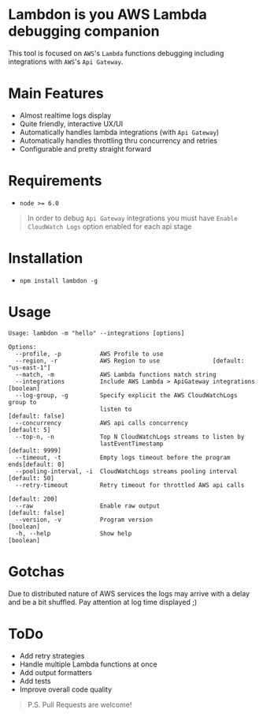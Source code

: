 # Lambdon is you AWS Lambda debugging companion

This tool is focused on `AWS`'s `Lambda` functions debugging including integrations with `AWS`'s `Api Gateway`.

# Main Features

- Almost realtime logs display
- Quite friendly, interactive UX/UI 
- Automatically handles lambda integrations (with `Api Gateway`)
- Automatically handles throttling thru concurrency and retries
- Configurable and pretty straight forward

# Requirements

- `node >= 6.0`

> In order to debug `Api Gateway` integrations you must have 
> `Enable CloudWatch Logs` option enabled for each api stage

# Installation

- `npm install lambdon -g`

# Usage

```
Usage: lambdon -m "hello" --integrations [options]

Options:
  --profile, -p           AWS Profile to use
  --region, -r            AWS Region to use               [default: "us-east-1"]
  --match, -m             AWS Lambda functions match string
  --integrations          Include AWS Lambda > ApiGateway integrations [boolean]
  --log-group, -g         Specify explicit the AWS CloudWatchLogs group to
                          listen to                             [default: false]
  --concurrency           AWS api calls concurrency                 [default: 5]
  --top-n, -n             Top N CloudWatchLogs streams to listen by
                          lastEventTimestamp                     [default: 9999]
  --timeout, -t           Empty logs timeout before the program ends[default: 0]
  --pooling-interval, -i  CloudWatchLogs streams pooling interval  [default: 50]
  --retry-timeout         Retry timeout for throttled AWS api calls
                                                                  [default: 200]
  --raw                   Enable raw output                     [default: false]
  --version, -v           Program version                              [boolean]
  -h, --help              Show help                                    [boolean]

```

# Gotchas

Due to distributed nature of AWS services the logs may arrive with a delay
and be a bit shuffled. Pay attention at log time displayed ;)

# ToDo

- Add retry strategies
- Handle multiple Lambda functions at once
- Add output formatters
- Add tests
- Improve overall code quality

> P.S. Pull Requests are welcome!
